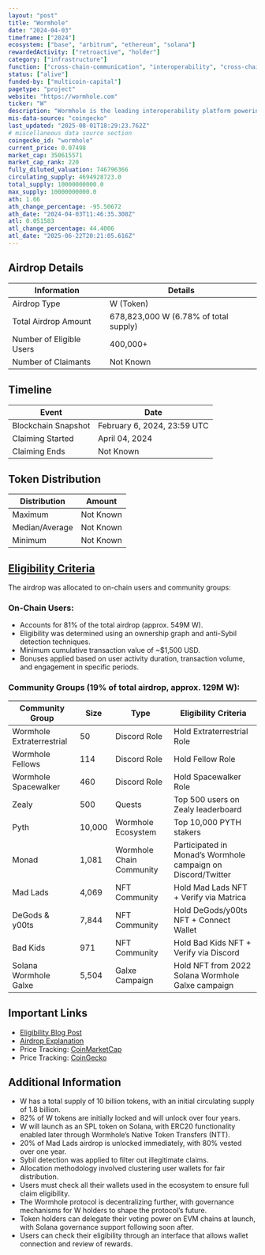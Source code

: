 ```yaml
---
layout: "post"
title: "Wormhole"
date: "2024-04-03"
timeframe: ["2024"]
ecosystem: ["base", "arbitrum", "ethereum", "solana"]
rewardedActivity: ["retroactive", "holder"]
category: ["infrastructure"]
function: ["cross-chain-communication", "interoperability", "cross-chain"]
status: ["alive"]
funded-by: ["multicoin-capital"]
pagetype: "project"
website: "https://wormhole.com"
ticker: "W"
description: "Wormhole is the leading interoperability platform powering multichain applications and bridges at scale. It enables developers of over 200 applications and more than 1 million unique wallets to move data across 30+ blockchains. The platform has handled over 1 billion cross-chain messages for applications such as Uniswap, Circle, Lido, Synthetix, and Pyth."
mis-data-source: "coingecko"
last_updated: "2025-08-01T18:29:23.762Z"
# miscellaneous data source section
coingecko_id: "wormhole"
current_price: 0.07498
market_cap: 350615571
market_cap_rank: 220
fully_diluted_valuation: 746796366
circulating_supply: 4694928723.0
total_supply: 10000000000.0
max_supply: 10000000000.0
ath: 1.66
ath_change_percentage: -95.50672
ath_date: "2024-04-03T11:46:35.308Z"
atl: 0.051583
atl_change_percentage: 44.4006
atl_date: "2025-06-22T20:21:05.616Z"
---
```


## Airdrop Details

| Information              | Details                               |
| ------------------------ | ------------------------------------- |
| Airdrop Type             | W (Token)                             |
| Total Airdrop Amount     | 678,823,000 W (6.78% of total supply) |
| Number of Eligible Users | 400,000+                              |
| Number of Claimants      | Not Known                             |

## Timeline

| Event               | Date                        |
| ------------------- | --------------------------- |
| Blockchain Snapshot | February 6, 2024, 23:59 UTC |
| Claiming Started    | April 04, 2024              |
| Claiming Ends       | Not Known                   |

## Token Distribution

| Distribution   | Amount    |
| -------------- | --------- |
| Maximum        | Not Known |
| Median/Average | Not Known |
| Minimum        | Not Known |

## [Eligibility Criteria](https://wormhole.com/blog/from-eligibility-to-sybil-detection-a-deep-dive-into-wormholes-multichain)

The airdrop was allocated to on-chain users and community groups:

### On-Chain Users:

- Accounts for 81% of the total airdrop (approx. 549M W).
- Eligibility was determined using an ownership graph and anti-Sybil detection techniques.
- Minimum cumulative transaction value of ~$1,500 USD.
- Bonuses applied based on user activity duration, transaction volume, and engagement in specific periods.

### Community Groups (19% of total airdrop, approx. 129M W):

| Community Group           | Size   | Type                     | Eligibility Criteria                                         |
| ------------------------- | ------ | ------------------------ | ------------------------------------------------------------ |
| Wormhole Extraterrestrial | 50     | Discord Role             | Hold Extraterrestrial Role                                   |
| Wormhole Fellows          | 114    | Discord Role             | Hold Fellow Role                                             |
| Wormhole Spacewalker      | 460    | Discord Role             | Hold Spacewalker Role                                        |
| Zealy                     | 500    | Quests                   | Top 500 users on Zealy leaderboard                           |
| Pyth                      | 10,000 | Wormhole Ecosystem       | Top 10,000 PYTH stakers                                      |
| Monad                     | 1,081  | Wormhole Chain Community | Participated in Monad’s Wormhole campaign on Discord/Twitter |
| Mad Lads                  | 4,069  | NFT Community            | Hold Mad Lads NFT + Verify via Matrica                       |
| DeGods & y00ts            | 7,844  | NFT Community            | Hold DeGods/y00ts NFT + Connect Wallet                       |
| Bad Kids                  | 971    | NFT Community            | Hold Bad Kids NFT + Verify via Discord                       |
| Solana Wormhole Galxe     | 5,504  | Galxe Campaign           | Hold NFT from 2022 Solana Wormhole Galxe campaign            |

## Important Links

- [Eligibility Blog Post](https://wormhole.com/blog/from-eligibility-to-sybil-detection-a-deep-dive-into-wormholes-multichain)
- [Airdrop Explanation](https://wormhole.com/blog/w-airdrop-explained)
- Price Tracking: [CoinMarketCap](https://coinmarketcap.com/currencies/wormhole)
- Price Tracking: [CoinGecko](https://www.coingecko.com/en/coins/wormhole)

## Additional Information

- W has a total supply of 10 billion tokens, with an initial circulating supply of 1.8 billion.
- 82% of W tokens are initially locked and will unlock over four years.
- W will launch as an SPL token on Solana, with ERC20 functionality enabled later through Wormhole’s Native Token Transfers (NTT).
- 20% of Mad Lads airdrop is unlocked immediately, with 80% vested over one year.
- Sybil detection was applied to filter out illegitimate claims.
- Allocation methodology involved clustering user wallets for fair distribution.
- Users must check all their wallets used in the ecosystem to ensure full claim eligibility.
- The Wormhole protocol is decentralizing further, with governance mechanisms for W holders to shape the protocol’s future.
- Token holders can delegate their voting power on EVM chains at launch, with Solana governance support following soon after.
- Users can check their eligibility through an interface that allows wallet connection and review of rewards.